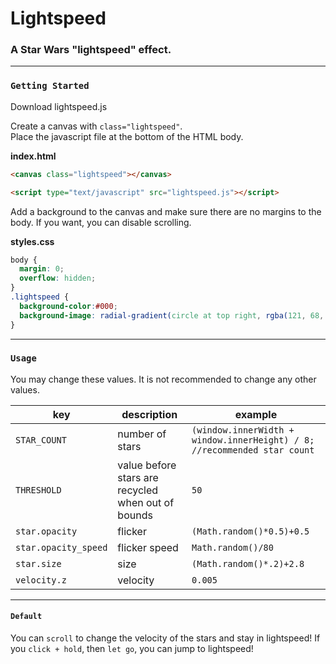 # Lightspeed
### A Star Wars "lightspeed" effect.

***
### `Getting Started`
Download lightspeed.js

Create a canvas with `class="lightspeed"`.
<br />Place the javascript file at the bottom of the HTML body.

**index.html**
```html
<canvas class="lightspeed"></canvas>

<script type="text/javascript" src="lightspeed.js"></script>
```


Add a background to the canvas and make sure there are no margins to the body. If you want, you can disable scrolling.

**styles.css**
```css
body {
  margin: 0;
  overflow: hidden;
}
.lightspeed {
  background-color:#000;
  background-image: radial-gradient(circle at top right, rgba(121, 68, 154, 0.13), transparent), radial-gradient(circle at 20% 80%, rgba(41, 196, 255, 0.13), transparent);
}
```

***
### `Usage`

You may change these values. It is not recommended to change any other values.

| key | description | example |
|---|---|---|
| `STAR_COUNT` | number of stars | `(window.innerWidth + window.innerHeight) / 8; //recommended star count` |
|`THRESHOLD` | value before stars are recycled when out of bounds | `50`|
|`star.opacity` | flicker | `(Math.random()*0.5)+0.5`|
|`star.opacity_speed` | flicker speed | `Math.random()/80`|
|`star.size` | size | `(Math.random()*.2)+2.8`|
|`velocity.z` | velocity | `0.005`|

***
#### `Default`
You can `scroll` to change the velocity of the stars and stay in lightspeed!
If you `click + hold`, then `let go`, you can jump to lightspeed!










